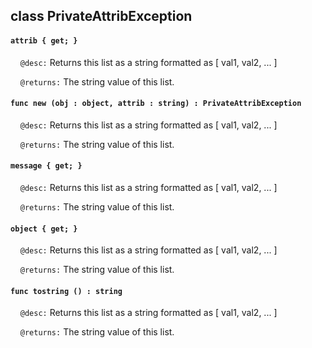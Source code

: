 ## class PrivateAttribException

#### ```attrib { get; }```

&nbsp;&nbsp;&nbsp;&nbsp;```@desc:``` Returns this list as a string formatted as [ val1, val2, ... ]

&nbsp;&nbsp;&nbsp;&nbsp;```@returns:``` The string value of this list.

#### ```func new (obj : object, attrib : string) : PrivateAttribException```

&nbsp;&nbsp;&nbsp;&nbsp;```@desc:``` Returns this list as a string formatted as [ val1, val2, ... ]

&nbsp;&nbsp;&nbsp;&nbsp;```@returns:``` The string value of this list.

#### ```message { get; }```

&nbsp;&nbsp;&nbsp;&nbsp;```@desc:``` Returns this list as a string formatted as [ val1, val2, ... ]

&nbsp;&nbsp;&nbsp;&nbsp;```@returns:``` The string value of this list.

#### ```object { get; }```

&nbsp;&nbsp;&nbsp;&nbsp;```@desc:``` Returns this list as a string formatted as [ val1, val2, ... ]

&nbsp;&nbsp;&nbsp;&nbsp;```@returns:``` The string value of this list.

#### ```func tostring () : string```

&nbsp;&nbsp;&nbsp;&nbsp;```@desc:``` Returns this list as a string formatted as [ val1, val2, ... ]

&nbsp;&nbsp;&nbsp;&nbsp;```@returns:``` The string value of this list.

